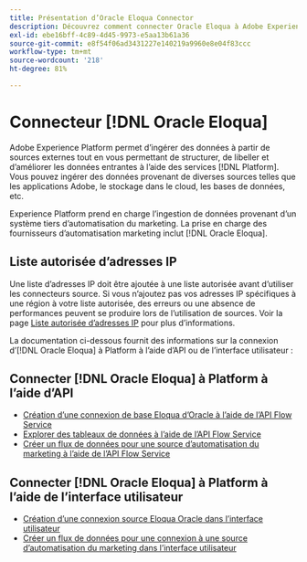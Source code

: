 ```yaml
---
title: Présentation d’Oracle Eloqua Connector
description: Découvrez comment connecter Oracle Eloqua à Adobe Experience Platform à l’aide des API ou de l’interface utilisateur.
exl-id: ebe16bff-4c89-4d45-9973-e5aa13b61a36
source-git-commit: e8f54f06ad3431227e140219a9960e8e04f83ccc
workflow-type: tm+mt
source-wordcount: '218'
ht-degree: 81%

---
```


# Connecteur [!DNL Oracle Eloqua]

Adobe Experience Platform permet d’ingérer des données à partir de sources externes tout en vous permettant de structurer, de libeller et d’améliorer les données entrantes à l’aide des services [!DNL Platform]. Vous pouvez ingérer des données provenant de diverses sources telles que les applications Adobe, le stockage dans le cloud, les bases de données, etc.

Experience Platform prend en charge l’ingestion de données provenant d’un système tiers d’automatisation du marketing. La prise en charge des fournisseurs d’automatisation marketing inclut [!DNL Oracle Eloqua].

## Liste autorisée d’adresses IP

Une liste d’adresses IP doit être ajoutée à une liste autorisée avant d’utiliser les connecteurs source. Si vous n’ajoutez pas vos adresses IP spécifiques à une région à votre liste autorisée, des erreurs ou une absence de performances peuvent se produire lors de l’utilisation de sources. Voir la page [Liste autorisée d’adresses IP](../../ip-address-allow-list.md) pour plus d’informations.

La documentation ci-dessous fournit des informations sur la connexion d’[!DNL Oracle Eloqua] à Platform à l’aide d’API ou de l’interface utilisateur :

## Connecter [!DNL Oracle Eloqua] à Platform à l’aide d’API

* [Création d’une connexion de base Eloqua d’Oracle à l’aide de l’API Flow Service](../../tutorials/api/create/marketing-automation/oracle-eloqua.md)
* [Explorer des tableaux de données à l’aide de l’API Flow Service](../../tutorials/api/explore/tabular.md)
* [Créer un flux de données pour une source d’automatisation du marketing à l’aide de l’API Flow Service](../../tutorials/api/collect/marketing-automation.md)

## Connecter [!DNL Oracle Eloqua] à Platform à l’aide de l’interface utilisateur

* [Création d’une connexion source Eloqua Oracle dans l’interface utilisateur](../../tutorials/ui/create/marketing-automation/oracle-eloqua.md)
* [Créer un flux de données pour une connexion à une source d’automatisation du marketing dans l’interface utilisateur](../../tutorials/ui/dataflow/marketing-automation.md)
